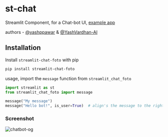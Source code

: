 # st-chat

Streamlit Component, for a Chat-bot UI, [example app](https://share.streamlit.io/ai-yash/st-chat/main/examples/chatbot.py)

authors - [@yashppawar](https://github.com/yashppawar) & [@YashVardhan-AI](https://github.com/yashvardhan-ai)

## Installation

Install `streamlit-chat-foto` with pip
```bash
pip install streamlit-chat-foto 
```

usage, import the `message` function from `streamlit_chat_foto`
```py
import streamlit as st
from streamlit_chat_foto import message

message("My message") 
message("Hello bot!", is_user=True)  # align's the message to the right
```
   
### Screenshot

![chatbot-og](https://user-images.githubusercontent.com/90775147/210397700-5ab9e00d-a61b-4bc9-a34a-b5bd4454b084.png)
